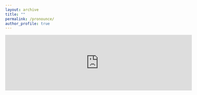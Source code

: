 ```yaml
---
layout: archive
title: ""
permalink: /pronounce/
author_profile: true
---
```


<embed width='600' height='180' src='https://embed.howtopronounce.com/classic/en/Qunfang/31088432'>
